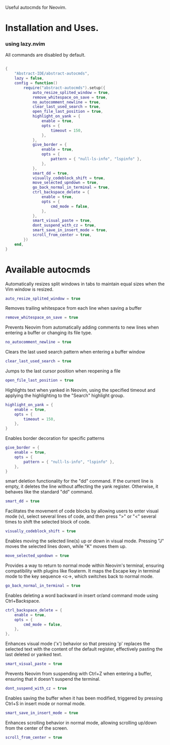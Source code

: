 Useful autocmds for Neovim.

# Installation and Uses.

### using lazy.nvim

All commands are disabled by default.

```lua

{
	"Abstract-IDE/abstract-autocmds",
	lazy = false,
	config = function()
		require("abstract-autocmds").setup({
			auto_resize_splited_window = true,
			remove_whitespace_on_save = true,
			no_autocomment_newline = true,
			clear_last_used_search = true,
			open_file_last_position = true,
			highlight_on_yank = {
				enable = true,
				opts = {
					timeout = 150,
				},
			},
			give_border = {
				enable = true,
				opts = {
					pattern = { "null-ls-info", "lspinfo" },
				},
			},
			smart_dd = true,
			visually_codeblock_shift = true,
			move_selected_upndown = true,
			go_back_normal_in_terminal = true,
			ctrl_backspace_delete = {
				enable = true,
				opts = {
					cmd_mode = false,
				},
			},
			smart_visual_paste = true,
			dont_suspend_with_cz = true,
			smart_save_in_insert_mode = true,
			scroll_from_center = true,
		})
	end,
}
```

# Available autocmds

Automatically resizes split windows in tabs to maintain equal sizes when the Vim window is resized.

```lua
auto_resize_splited_window = true
```

Removes trailing whitespace from each line when saving a buffer

```lua
remove_whitespace_on_save = true
```

Prevents Neovim from automatically adding comments to new lines when entering a buffer or changing its file type.

```lua
no_autocomment_newline = true
```

Clears the last used search pattern when entering a buffer window

```lua
clear_last_used_search = true
```

Jumps to the last cursor position when reopening a file

```lua
open_file_last_position = true
```

Highlights text when yanked in Neovim, using the specified timeout and applying the highlighting to the "Search" highlight group.

```lua
highlight_on_yank = {
    enable = true,
    opts = {
        timeout = 150,
    },
}
```

Enables border decoration for specific patterns

```lua
give_border = {
    enable = true,
    opts = {
        pattern = { "null-ls-info", "lspinfo" },
    },
}
```

smart deletion functionality for the "dd" command. If the current line is empty, it deletes the line without affecting the yank register. Otherwise, it behaves like the standard "dd" command.

```lua
smart_dd = true
```

Facilitates the movement of code blocks by allowing users to enter visual mode (v), select several lines of code, and then press ">" or "<" several times to shift the selected block of code.

```lua
visually_codeblock_shift = true
```

Enables moving the selected line(s) up or down in visual mode. Pressing "J" moves the selected lines down, while "K" moves them up.

```lua
move_selected_upndown = true
```

Provides a way to return to normal mode within Neovim's terminal, ensuring compatibility with plugins like floaterm. It maps the Escape key in terminal mode to the key sequence <c-\><c-n>, which switches back to normal mode.

```lua
go_back_normal_in_terminal = true
```

Enables deleting a word backward in insert or/and command mode using Ctrl+Backspace.

```lua
ctrl_backspace_delete = {
	enable = true,
	opts = {
		cmd_mode = false,
	},
},
```

Enhances visual mode ('x') behavior so that pressing 'p' replaces the selected text with the content of the default register, effectively pasting the last deleted or yanked text.

```lua
smart_visual_paste = true
```

Prevents Neovim from suspending with Ctrl+Z when entering a buffer, ensuring that it doesn't suspend the terminal.

```lua
dont_suspend_with_cz = true
```

Enables saving the buffer when it has been modified, triggered by pressing Ctrl+S in insert mode or normal mode.

```lua
smart_save_in_insert_mode = true
```

Enhances scrolling behavior in normal mode, allowing scrolling up/down from the center of the screen.

```lua
scroll_from_center = true
```
